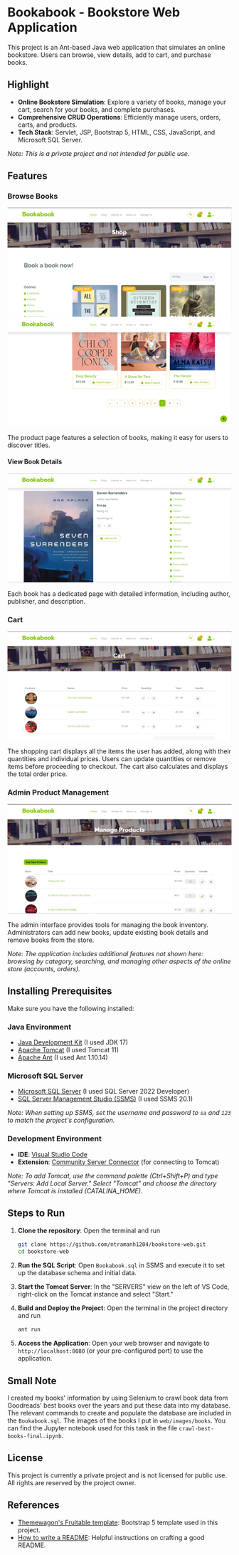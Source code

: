 # Bookabook - Bookstore Web Application

This project is an Ant-based Java web application that simulates an online bookstore. Users can browse, view details, add to cart, and purchase books.

## Highlight

- **Online Bookstore Simulation**: Explore a variety of books, manage your cart, search for your books, and complete purchases.
- **Comprehensive CRUD Operations**: Efficiently manage users, orders, carts, and products.
- **Tech Stack**: Servlet, JSP, Bootstrap 5, HTML, CSS, JavaScript, and Microsoft SQL Server.

*Note: This is a private project and not intended for public use.*

## Features

### Browse Books

![Homepage showcasing a selection of books](./feature-img/shop-1.png)
![Homepage showcasing a selection of books](./feature-img/shop-2.png)

The product page features a selection of books, making it easy for users to discover titles.

#### View Book Details

![Product details page with book information and reviews](feature-img/shop-detail.png)

Each book has a dedicated page with detailed information, including author, publisher, and description.

### Cart
![Cart page with items, showing quantity, name, and total](feature-img/cart.png)

The shopping cart displays all the items the user has added, along with their quantities and individual prices. Users can update quantities or remove items before proceeding to checkout. The cart also calculates and displays the total order price. 

### Admin Product Management

![Admin interface for managing book inventory](./feature-img/admin-manage.png)

The admin interface provides tools for managing the book inventory. Administrators can add new books, update existing book details and remove books from the store.

*Note: The application includes additional features not shown here: browsing by category, searching, and managing other aspects of the online store (accounts, orders).*

## Installing Prerequisites

Make sure you have the following installed:

### Java Environment

- [Java Development Kit](https://www.oracle.com/java/technologies/downloads) (I used JDK 17)
- [Apache Tomcat](https://tomcat.apache.org/download-11.cgi) (I used Tomcat 11)
- [Apache Ant](https://ant.apache.org/bindownload.cgi) (I used Ant 1.10.14)

### Microsoft SQL Server

- [Microsoft SQL Server](https://www.microsoft.com/en-us/sql-server/sql-server-downloads) (I used SQL Server 2022 Developer)
- [SQL Server Management Studio (SSMS)](https://learn.microsoft.com/en-us/sql/ssms/download-sql-server-management-studio-ssms) (I used SSMS 20.1)

*Note: When setting up SSMS, set the username and password to `sa` and `123` to match the project's configuration.*

### Development Environment

- **IDE**: [Visual Studio Code](https://code.visualstudio.com/download)
- **Extension**: [Community Server Connector](https://marketplace.visualstudio.com/items?itemName=redhat.vscode-community-server-connector) (for connecting to Tomcat)

*Note: To add Tomcat, use the command palette (Ctrl+Shift+P) and type "Servers: Add Local Server."
Select "Tomcat" and choose the directory where Tomcat is installed (CATALINA_HOME).*

## Steps to Run

1. **Clone the repository**: Open the terminal and run
   ```bash
   git clone https://github.com/ntramanh1204/bookstore-web.git
   cd bookstore-web
   ```

2. **Run the SQL Script**: 
   Open `Bookabook.sql` in SSMS and execute it to set up the database schema and initial data.

3. **Start the Tomcat Server**: 
   In the "SERVERS" view on the left of VS Code, right-click on the Tomcat instance and select "Start."

4. **Build and Deploy the Project**: 
   Open the terminal in the project directory and run
   ```bash
   ant run
   ```

5. **Access the Application**: 
   Open your web browser and navigate to `http://localhost:8080` (or your pre-configured port) to use the application.

## Small Note

I created my books' information by using Selenium to crawl book data from Goodreads' best books over the years and put these data into my database. The relevant commands to create and populate the database are included in the `Bookabook.sql`. The images of the books I put in `web/images/books`. You can find the Jupyter notebook used for this task in the file `crawl-best-books-final.ipynb`.


## License

This project is currently a private project and is not licensed for public use. All rights are reserved by the project owner.

## References

- [Themewagon's Fruitable template](https://themewagon.com/themes/fruitables-free/): Bootstrap 5 template used in this project.
- [How to write a README](https://github.com/banesullivan/README): Helpful instructions on crafting a good README.